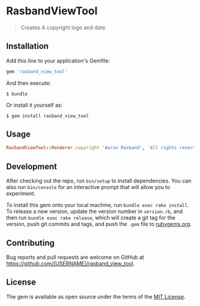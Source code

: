 # RasbandViewTool

> Creates A copyright logo and date.

## Installation

Add this line to your application's Gemfile:

```ruby
gem 'rasband_view_tool'
```

And then execute:

    $ bundle

Or install it yourself as:

    $ gem install rasband_view_tool

## Usage

```ruby
RasbandViewTool::Renderer.copyright 'Aaron Rasband', 'All rights reserved'
```

## Development

After checking out the repo, run `bin/setup` to install dependencies. You can also run `bin/console` for an interactive prompt that will allow you to experiment.

To install this gem onto your local machine, run `bundle exec rake install`. To release a new version, update the version number in `version.rb`, and then run `bundle exec rake release`, which will create a git tag for the version, push git commits and tags, and push the `.gem` file to [rubygems.org](https://rubygems.org).

## Contributing

Bug reports and pull requests are welcome on GitHub at https://github.com/[USERNAME]/rasband_view_tool.


## License

The gem is available as open source under the terms of the [MIT License](http://opensource.org/licenses/MIT).

